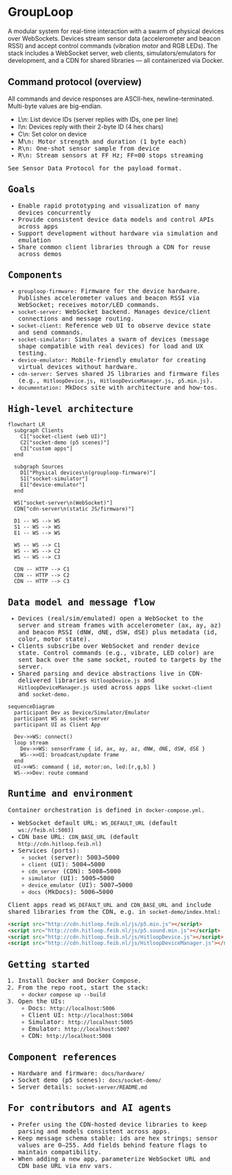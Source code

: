 # GroupLoop

A modular system for real-time interaction with a swarm of physical devices over WebSockets. Devices stream sensor data (accelerometer and beacon RSSI) and accept control commands (vibration motor and RGB LEDs). The stack includes a WebSocket server, web clients, simulators/emulators for development, and a CDN for shared libraries — all containerized via Docker.

## Command protocol (overview)

All commands and device responses are ASCII-hex, newline-terminated. Multi-byte values are big-endian.

- L\n: List device IDs (server replies with IDs, one per line)
- I\n: Devices reply with their 2-byte ID (4 hex chars)
- C<id><RR><GG><BB>\n: Set color on device
- M<id><SS><TT>\n: Motor strength and duration (1 byte each)
- R<id>\n: One-shot sensor sample from device
- R<id><FF>\n: Stream sensors at FF Hz; FF=00 stops streaming

See Sensor Data Protocol for the payload format.

## Goals

- Enable rapid prototyping and visualization of many devices concurrently
- Provide consistent device data models and control APIs across apps
- Support development without hardware via simulation and emulation
- Share common client libraries through a CDN for reuse across demos

## Components

- `grouploop-firmware`: Firmware for the device hardware. Publishes accelerometer values and beacon RSSI via WebSocket; receives motor/LED commands.
- `socket-server`: WebSocket backend. Manages device/client connections and message routing.
- `socket-client`: Reference web UI to observe device state and send commands.
- `socket-simulator`: Simulates a swarm of devices (message shape compatible with real devices) for load and UX testing.
- `device-emulator`: Mobile-friendly emulator for creating virtual devices without hardware.
- `cdn-server`: Serves shared JS libraries and firmware files (e.g., `HitloopDevice.js`, `HitloopDeviceManager.js`, `p5.min.js`).
- `documentation`: MkDocs site with architecture and how-tos.

## High-level architecture

```mermaid
flowchart LR
  subgraph Clients
    C1["socket-client (web UI)"]
    C2["socket-demo (p5 scenes)"]
    C3["custom apps"]
  end

  subgraph Sources
    D1["Physical devices\n(grouploop-firmware)"]
    S1["socket-simulator"]
    E1["device-emulator"]
  end

  WS["socket-server\n(WebSocket)"]
  CDN["cdn-server\n(static JS/firmware)"]

  D1 -- WS --> WS
  S1 -- WS --> WS
  E1 -- WS --> WS

  WS -- WS --> C1
  WS -- WS --> C2
  WS -- WS --> C3

  CDN -- HTTP --> C1
  CDN -- HTTP --> C2
  CDN -- HTTP --> C3
```

## Data model and message flow

- Devices (real/sim/emulated) open a WebSocket to the server and stream frames with accelerometer (ax, ay, az) and beacon RSSI (dNW, dNE, dSW, dSE) plus metadata (id, color, motor state).
- Clients subscribe over WebSocket and render device state. Control commands (e.g., vibrate, LED color) are sent back over the same socket, routed to targets by the server.
- Shared parsing and device abstractions live in CDN-delivered libraries `HitloopDevice.js` and `HitloopDeviceManager.js` used across apps like `socket-client` and `socket-demo`.

```mermaid
sequenceDiagram
  participant Dev as Device/Simulator/Emulator
  participant WS as socket-server
  participant UI as Client App

  Dev->>WS: connect()
  loop stream
    Dev->>WS: sensorFrame { id, ax, ay, az, dNW, dNE, dSW, dSE }
    WS-->>UI: broadcast/update frame
  end
  UI->>WS: command { id, motor:on, led:[r,g,b] }
  WS-->>Dev: route command
```

## Runtime and environment

Container orchestration is defined in `docker-compose.yml`.

- WebSocket default URL: `WS_DEFAULT_URL` (default `ws://feib.nl:5003`)
- CDN base URL: `CDN_BASE_URL` (default `http://cdn.hitloop.feib.nl`)
- Services (ports):
  - `socket` (server): 5003→5000
  - `client` (UI): 5004→5000
  - `cdn_server` (CDN): 5008→5000
  - `simulator` (UI): 5005→5000
  - `device_emulator` (UI): 5007→5000
  - `docs` (MkDocs): 5006→5000

Client apps read `WS_DEFAULT_URL` and `CDN_BASE_URL` and include shared libraries from the CDN, e.g. in `socket-demo/index.html`:

```html
<script src="http://cdn.hitloop.feib.nl/js/p5.min.js"></script>
<script src="http://cdn.hitloop.feib.nl/js/p5.sound.min.js"></script>
<script src="http://cdn.hitloop.feib.nl/js/HitloopDevice.js"></script>
<script src="http://cdn.hitloop.feib.nl/js/HitloopDeviceManager.js"></script>
```

## Getting started

1. Install Docker and Docker Compose.
2. From the repo root, start the stack:
   - `docker compose up --build`
3. Open the UIs:
   - Docs: `http://localhost:5006`
   - Client UI: `http://localhost:5004`
   - Simulator: `http://localhost:5005`
   - Emulator: `http://localhost:5007`
   - CDN: `http://localhost:5008`

## Component references

- Hardware and firmware: `docs/hardware/`
- Socket demo (p5 scenes): `docs/socket-demo/`
- Server details: `socket-server/README.md`

## For contributors and AI agents

- Prefer using the CDN-hosted device libraries to keep parsing and models consistent across apps.
- Keep message schema stable: ids are hex strings; sensor values are 0–255. Add fields behind feature flags to maintain compatibility.
- When adding a new app, parameterize WebSocket URL and CDN base URL via env vars.

